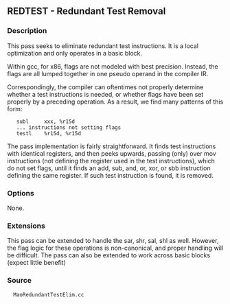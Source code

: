 ## REDTEST - Redundant Test Removal ##

### Description ###

This pass seeks to eliminate redundant test instructions.  It is a local optimization and only operates in a basic block.

Within gcc, for x86, flags are not modeled with best precision. Instead, the flags are all lumped together in one pseudo operand in the compiler IR.

Correspondingly, the compiler can oftentimes not properly determine whether a test instructions is needed, or whether flags have been set properly by a preceding operation. As a result, we find many patterns of this form:

```
   subl     xxx, %r15d
   ... instructions not setting flags
   testl    %r15d, %r15d
```

The pass implementation is fairly straightforward. It finds test instructions with identical registers, and then peeks upwards, passing (only) over mov instructions (not defining the register used in the test instructions), which do not set flags, until it finds an add, sub, and, or, xor, or sbb instruction defining the same register. If such test instruction is found, it is removed.

### Options ###
None.

### Extensions ###
This pass can be extended to handle the sar, shr, sal, shl as well. However, the flag logic for these operations is non-canonical, and proper handling will be difficult. The pass can also be extended to work across basic blocks (expect little benefit)

### Source ###
```
  MaoRedundantTestElim.cc
```
